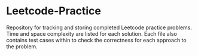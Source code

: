 # Leetcode-Practice
Repository for tracking and storing completed Leetcode practice problems.
Time and space complexity are listed for each solution.
Each file also contains test cases within to check the correctness for each approach to the problem.
